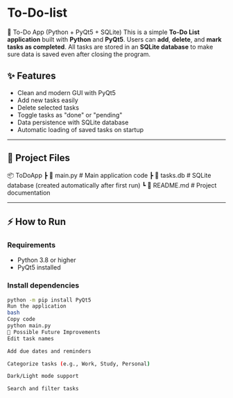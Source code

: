 # To-Do-list
📝 To-Do App (Python + PyQt5 + SQLite)  This is a simple **To-Do List application** built with **Python** and **PyQt5**.   Users can **add**, **delete**, and **mark tasks as completed**.   All tasks are stored in an **SQLite database** to make sure data is saved even after closing the program.

## ✨ Features
- Clean and modern GUI with PyQt5  
- Add new tasks easily  
- Delete selected tasks  
- Toggle tasks as "done" or "pending"  
- Data persistence with SQLite database  
- Automatic loading of saved tasks on startup  

---

## 📂 Project Files
📦 ToDoApp
┣ 📜 main.py # Main application code
┣ 📜 tasks.db # SQLite database (created automatically after first run)
┗ 📜 README.md # Project documentation

---

## ⚡ How to Run

### Requirements
- Python 3.8 or higher  
- PyQt5 installed  

### Install dependencies
```bash
python -m pip install PyQt5
Run the application
bash
Copy code
python main.py
🚀 Possible Future Improvements
Edit task names

Add due dates and reminders

Categorize tasks (e.g., Work, Study, Personal)

Dark/Light mode support

Search and filter tasks

